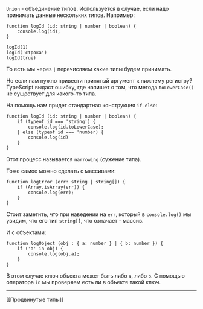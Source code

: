 `Union` - объединение типов. Используется в случае, если надо принимать данные нескольких типов. 
Например:
```
function logId (id: string | number | boolean) {
	console.log(id);
}

logId(1)
logId('строка')
logId(true)
```

То есть мы через `|` перечисляем какие типы будем принимать.

Но если нам нужно привести принятый аргумент к нижнему регистру?
TypeScript выдаст ошибку, где напишет о том, что метода `toLowerCase()` не существует для какого-то типа.

На помощь нам придет стандартная конструкция `if-else`:
```
function logId (id: string | number | boolean) {
	if (typeof id === 'string') {
		console.log(id.toLowerCase);
	} else (typeof id === 'number) {
		console.log(id)
	}
}
```

Этот процесс называется `narrowing` (сужение типа).

Тоже самое можно сделать с массивами:
```
function logError (err: string | string[]) {
	if (Array.isArray(err)) {
		console.log(err);
	}
}
```

Стоит заметить, что при наведении на `err`, который в `console.log()` мы увидим, что его тип `string[]`, что означает - массив.

И с объектами:
```
function logObject (obj : { a: number } | { b: number }) {
	if ('a' in obj) {
		console.log(obj.a);
	}
}
```

В этом случае ключ объекта может быть либо `a`, либо `b`.
С помощью оператора `in` мы проверяем есть ли в объекте такой ключ.

---
[[Продвинутые типы]]